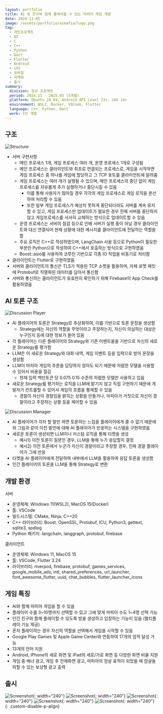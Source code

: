 ```yaml
---
layout: portfolio
title: AI 및 친구와 함께 플레이할 수 있는 마피아 게임 개발
date: 2024-11-01
image: /assets/portfolio/aimafia/logo.png
tag:
  - 개인프로젝트
  - AI
  - C
  - C++
  - Python
  - Dart
  - Flutter
  - Android
  - iOS
  - 모바일
  - 지역화
  - 출시
summary:
  division: 정규 프로젝트
  period: 2024.11 - 2025.03 (5개월)
  platform: Ubuntu 24.04, Android API Level 23+, iOS 14+
  environment: WSL2, Docker, VSCode, Flutter
  language: C++, Python, Dart
  work: 1인 개발
---
```


## 구조

![Structure]({{site.baseurl}}/assets/portfolio/aimafia/aimafia-structure.png)

* 서버 구현사항
    * 메인 프로세스 1개, 게임 프로세스 여러 개, 운영 프로세스 1개로 구성됨
    * 메인 프로세스는 클라이언트와 최초로 연결되는 프로세스로, 게임을 시작하면 게임 프로세스 중 하나를 게임에 할당하고 그 TCP 포트를 클라이언트에 알려줌
    * 게임 프로세스는 여러 개가 실행될 수 있으며, 메인 프로세스의 중단 없이 게임 프로세스를 자유롭게 추가 실행하거나 중단시킬 수 있음
        * 이를 통해 사용자가 많아질 경우 각각의 게임 프로세스로 게임 로직을 분산하여 처리할 수 있음
        * 또한 일부 게임 프로세스가 예상치 못하게 중단되더라도 서버를 계속 유지할 수 있고, 게임 프로세스만 업데이트가 필요한 경우 전체 서버를 중단하지 않고 게임프로세스를 서서히 교체하는 방식으로 업데이트할 수 있음
    * 운영 프로세스는 서버의 점검 등으로 인해 서버가 실행 중이 아닐 경우 클라이언트와 대신 연결되어 현재 상황에 대한 메시지를 클라이언트에 전달하는 역할을 함
    * 주요 로직은 C++로 작성하였으며, LangChain 사용 등으로 Python이 필요한 부분만 Python으로 작성하여 C++에서 호출하는 방식으로 구현하였음
    * Boost::asio를 사용하여 코루틴 기반으로 각종 IO 작업을 비동기로 처리함
* 클라이언트는 Flutter로 구현하였음
* 서버와 클라이언트의 통신은 TLS가 적용된 TCP 소켓을 활용하며, 자체 포맷 패킷에 Protobuf로 직렬화된 데이터를 담아서 통신함
* 서버와 통신하는 클라이언트가 유효한지 확인하기 위해 Firebase의 App Check를 활용하였음

## AI 토론 구조

![Discussion Player]({{site.baseurl}}/assets/portfolio/aimafia/discussion-player.png)

* AI 플레이어의 토론은 Strategy로 추상화하여, 이를 기반으로 토론 문장을 생성함
    * Strategy에는 자신의 역할을 무엇이라고 주장하는지, 자신이 의심하는 대상은 누구인지 등에 대한 정보가 들어 있음
* 각 플레이어는 다른 플레이어의 Strategy와 기존 이벤트들을 기반으로 자신의 새로운 Strategy를 평가함
* LLM은 이 새로운 Strategy와 대화 내역, 게임 이벤트 등을 입력으로 받아 문장을 생성함
* LLM이 마피아 게임의 추론을 담당하지 않아도 되기 때문에 저렴한 모델을 사용할 수 있어서 비용을 절감
    * 현재 입력 백만토큰 당 $0.075~$0.15 수준의 저렴한 모델만 사용하고 있음
* 새로운 Strategy를 평가하는 로직을 LLM에 맡기지 않고 직접 구현하기 때문에 개발자가 컨트롤할 수 있어서 게임의 흐름을 통제할 수 있음
    * 경찰이 자신이 경찰임을 밝히는 상황을 만들거나, 마피아가 거짓으로 자신이 경찰이라고 주장하는 상황 등을 제어할 수 있음

![Discussion Manager]({{site.baseurl}}/assets/portfolio/aimafia/discussion-manager.png)

* AI 플레이어가 각자 할 말만 하면 토론하는 느낌을 플레이어에게 줄 수 없기 때문에 위 그림과 같이 이전 발언에 대해 AI 플레이어가 반응하는 시스템을 구현하였음
* 새로운 토론이 생성되면 LLM이나 커스텀 로직을 통해 티켓을 생성
    * 예시1) 이전 토론이 질문인 경우, LLM을 통해 누가 응답할지 결정
    * 예시2) 이전 토론에서 누군가 자신이 경찰이라고 주장할 경우, 진짜 경찰 플레이어가 그에 반응
* 티켓을 AI 플레이어에게 전달하여 내부에서 LLM을 활용하여 응답 토론을 생성함
* 인간 플레이어의 토론을 LLM을 통해 Strategy로 변환

## 개발 환경

서버
* 운영체제: Windows 11(WSL2), MacOS 15(Docker)
* 툴: VSCode
* 빌드시스템: CMake, Ninja, C++20
* C++ 라이브러리: Boost, OpenSSL, Protobuf, ICU, Python3, gettext, sqlite3, spdlog
* Python 패키지: langchain, langgraph, protobuf, firebase

클라이언트
* 운영체제: Windows 11, MacOS 15
* 툴: VSCode, Flutter 3.24
* 라이브러리: riverpod, firebase, protobuf, games_services, google_mobile_ads, intl, shared_preferences, url_launcher, font_awesome_flutter, uuid, chat_bubbles, flutter_launcher_icons

## 게임 특징

* AI와 함께 마피아 게임을 할 수 있음
* 플레이어 수를 3~10명까지 선택할 수 있고 그에 맞게 마피아 수도 1~4명 선택 가능
* 인간 친구와 함께 플레이할 수 있도록 방을 생성하고 입장하는 기능이 있음 (멀티플레이 기능 제공)
* 혼자 플레이하는 경우 자신의 역할을 선택해서 게임을 시작할 수 있음
* Google Play Games 및 Apple Game Center와 연동하여 17개의 업적 달성 가능
* 13개의 언어 지원
* Android, iPhone의 세로 화면 및 iPad의 세로/가로 화면 등 다양한 화면 비율 지원
* 게임 중 배너 광고, 게임 후 전체화면 광고, 마피아의 암살 표적이 되었을 때 암살을 피할 수 있는 보상형 광고 출력

## 출시

![Screenshot]({{site.baseurl}}/assets/portfolio/aimafia/screenshot01.png){: width="240"}
![Screenshot]({{site.baseurl}}/assets/portfolio/aimafia/screenshot00.png){: width="240"}
![Screenshot]({{site.baseurl}}/assets/portfolio/aimafia/screenshot02.png){: width="240"}
![Screenshot]({{site.baseurl}}/assets/portfolio/aimafia/screenshot03.png){: width="240"}
![Screenshot]({{site.baseurl}}/assets/portfolio/aimafia/screenshot04.png){: width="240"}
{: .custom-disable-p-align}
